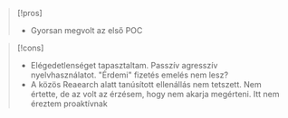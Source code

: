 

>[!pros] 
>- Gyorsan megvolt az első POC




>[!cons] 
>- Elégedetlenséget tapasztaltam. Passzív agresszív nyelvhasználatot. "Érdemi" fizetés emelés nem lesz?
>- A közös Reaearch alatt tanúsított ellenállás nem tetszett. Nem értette, de az volt az érzésem, hogy nem akarja megérteni. Itt nem éreztem proaktívnak


 

